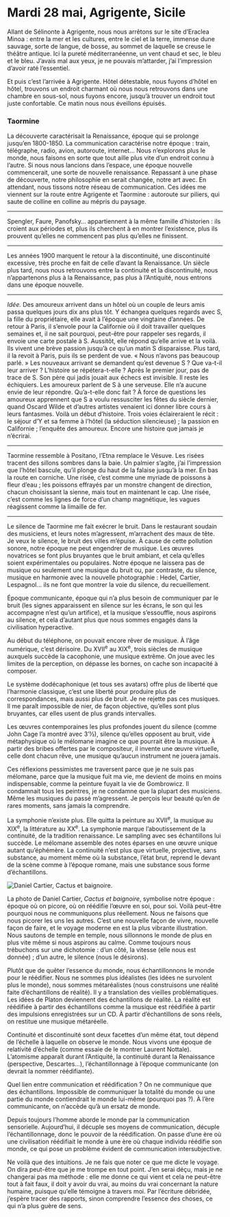 # Mardi 28 mai, Agrigente, Sicile

Allant de Sélinonte à Agrigente, nous nous arrêtons sur le site d’Eraclea Minoa : entre la mer et les cultures, entre le ciel et la terre, immense dune sauvage, sorte de langue, de bosse, au sommet de laquelle se creuse le théâtre antique. Ici la pureté méditerranéenne, un vent chaud et sec, le bleu et le bleu. J’avais mal aux yeux, je ne pouvais m’attarder, j’ai l’impression d’avoir raté l’essentiel.

Et puis c’est l’arrivée à Agrigente. Hôtel détestable, nous fuyons d’hôtel en hôtel, trouvons un endroit charmant où nous nous retrouvons dans une chambre en sous-sol, nous fuyons encore, jusqu’à trouver un endroit tout juste confortable. Ce matin nous nous éveillons épuisés.

### Taormine

La découverte caractérisait la Renaissance, époque qui se prolonge jusqu’en 1800-1850. La communication caractérise notre époque : train, télégraphe, radio, avion, autoroute, internet… Nous n’explorons plus le monde, nous faisons en sorte que tout aille plus vite d’un endroit connu à l’autre. Si nous nous lancions dans l’espace, une époque nouvelle commencerait, une sorte de nouvelle renaissance. Repassant à une phase de découverte, notre philosophie en serait changée, notre art avec. En attendant, nous tissons notre réseau de communication. Ces idées me viennent sur la route entre Agrigente et Taormine : autoroute sur piliers, qui saute de colline en colline au mépris du paysage.

---

Spengler, Faure, Panofsky… appartiennent à la même famille d’historien : ils croient aux périodes et, plus ils cherchent à en montrer l’existence, plus ils prouvent qu’elles ne commencent pas plus qu’elles ne finissent.

---

Les années 1900 marquent le retour à la discontinuité, une discontinuité excessive, très proche en fait de celle d’avant la Renaissance. Un siècle plus tard, nous nous retrouvons entre la continuité et la discontinuité, nous n’appartenons plus à la Renaissance, pas plus à l’Antiquité, nous entrons dans une époque nouvelle.

---

*Idée.* Des amoureux arrivent dans un hôtel où un couple de leurs amis passa quelques jours dix ans plus tôt. Y échangea quelques regards avec S, la fille du propriétaire, elle avait à l’époque une vingtaine d’années. De retour à Paris, il s’envole pour la Californie où il doit travailler quelques semaines et, il ne sait pourquoi, peut-être pour rappeler ses regards, il envoie une carte postale à S. Aussitôt, elle répond qu’elle arrive et la voilà. Ils vivent une brève passion jusqu’à ce qu’un matin S disparaisse. Plus tard, il la revoit à Paris, puis ils se perdent de vue. « Nous n’avons pas beaucoup parlé. » Les nouveaux arrivant se demandent qu’est devenue S ? Que va-t-il leur arriver ? L’histoire se répétera-t-elle ? Après le premier jour, pas de trace de S. Son père qui jadis jouait aux échecs est invisible. Il reste les échiquiers. Les amoureux parlent de S à une serveuse. Elle n’a aucune envie de leur répondre. Qu’a-t-elle donc fait ? À force de questions les amoureux apprennent que S a voulu ressusciter les fêtes du siècle dernier, quand Oscard Wilde et d’autres artistes venaient ici donner libre cours à leurs fantasmes. Voilà un début d’histoire. Trois voies éclaireraient le récit : le séjour d’Y et sa femme à l’hôtel (la séduction silencieuse) ; la passion en Californie ; l’enquête des amoureux. Encore une histoire que jamais je n’écrirai.

---

Taormine ressemble à Positano, l’Etna remplace le Vésuve. Les risées tracent des sillons sombres dans la baie. Un palmier s’agite, j’ai l’impression que l’hôtel bascule, qu’il plonge du haut de la falaise jusqu’à la mer. En bas la route en corniche. Une risée, c’est comme une myriade de poissons à fleur d’eau ; les poissons effrayés par un monstre changent de direction, chacun choisissant la sienne, mais tout en maintenant le cap. Une risée, c’est comme les lignes de force d’un champ magnétique, les vagues réagissent comme la limaille de fer.

---

Le silence de Taormine me fait exécrer le bruit. Dans le restaurant soudain des musiciens, et leurs notes m’agressent, m’arrachent des maux de tête. Je veux le silence, le bruit des villes m’épuise. À cause de cette pollution sonore, notre époque ne peut engendrer de musique. Les œuvres novatrices se font plus bruyantes que le bruit ambiant, et cela qu’elles soient expérimentales ou populaires. Notre époque ne laissera pas de musique ou seulement une musique du bruit ou, par contraste, du silence, musique en harmonie avec la nouvelle photographie : Hedel, Cartier, Lespagnol… ils ne font que montrer la voie du silence, du recueillement.

Époque communicante, époque qui n’a plus besoin de communiquer par le bruit (les signes apparaissent en silence sur les écrans, le son qui les accompagne n’est qu’un artifice), et la musique s’essouffle, nous aspirons au silence, et cela d’autant plus que nous sommes engagés dans la civilisation hyperactive.

Au début du téléphone, on pouvait encore rêver de musique. À l’âge numérique, c’est dérisoire. Du XVII<sup>e</sup> au XIX<sup>e</sup>, trois siècles de musique auxquels succède la cacophonie, une musique extrême. On joue avec les limites de la perception, on dépasse les bornes, on cache son incapacité à composer.

Le système dodécaphonique (et tous ses avatars) offre plus de liberté que l’harmonie classique, c’est une liberté pour produire plus de correspondances, mais aussi plus de bruit. Je ne rejette pas ces musiques. Il me paraît impossible de nier, de façon objective, qu’elles sont plus bruyantes, car elles usent de plus grands intervalles.

Les œuvres contemporaines les plus profondes jouent du silence (comme John Cage l’a montré avec 3’½), silence qu’elles opposent au bruit, vide métaphysique où le mélomane imagine ce que pourrait être la musique. À partir des bribes offertes par le compositeur, il invente une œuvre virtuelle, celle dont chacun rêve, une musique qu’aucun instrument ne jouera jamais.

Ces réflexions pessimistes me traversent parce que je ne suis pas mélomane, parce que la musique fuit ma vie, me devient de moins en moins indispensable, comme la peinture fuyait la vie de Gombrowicz. Il condamnait tous les peintres, je ne condamne que la plupart des musiciens. Même les musiques du passé m’agressent. Je perçois leur beauté qu’en de rares moments, sans jamais la comprendre.

La symphonie n’existe plus. Elle quitta la peinture au XVII<sup>e</sup>, la musique au XIX<sup>e</sup>, la littérature au XX<sup>e</sup>. La symphonie marque l’aboutissement de la continuité, de la tradition renaissance. Le sampling avec ses échantillons lui succède. Le mélomane assemble des notes éparses en une œuvre unique autant qu’éphémère. La continuité n’est plus que virtuelle, projective, sans substance, au moment même où la substance, l’état brut, reprend le devant de la scène comme à l’époque romane, mais une substance sous forme d’échantillons.

![Daniel Cartier, Cactus et baignoire.](https://tcrouzet.com/images_tc/1996/05/cartier.jpg)

La photo de Daniel Cartier, *Cactus et baignoire*, symbolise notre époque : époque où on picore, où on réédifie l’œuvre en soi, pour soi. Voilà peut-être pourquoi nous ne communiquons plus réellement. Nous ne faisons que nous picorer les uns les autres. C’est une nouvelle façon de vivre, nouvelle façon de faire, et le voyage moderne en est la plus vibrante illustration. Nous sautons de temple en temple, nous sillonnons le monde de plus en plus vite même si nous aspirons au calme. Comme toujours nous trébuchons sur une dichotomie : d’un côté, la vitesse (elle nous est donnée) ; d’un autre, le silence (nous le désirons).

Plutôt que de quêter l’essence du monde, nous échantillonnons le monde pour le réédifier. Nous ne sommes plus idéalistes (les idées ne survolent plus le monde), nous sommes métaréalistes (nous construisons une réalité faite d’échantillons de réalité). Il y a translation des vieilles problématiques. Les idées de Platon deviennent des échantillons de réalité. La réalité est réédifiée à partir des échantillons comme la musique est réédifiée à partir des impulsions enregistrées sur un CD. À partir d’échantillons de sons réels, on restitue une musique métaréelle.

Continuité et discontinuité sont deux facettes d’un même état, tout dépend de l’échelle à laquelle on observe le monde. Nous vivons une époque de relativité d’échelle (comme essaie de le montrer Laurent Nottale). L’atomisme apparaît durant l’Antiquité, la continuité durant la Renaissance (perspective, Descartes…), l’échantillonnage à l’époque communicante (on devrait la nommer réédifiante).

Quel lien entre communication et réédification ? On ne communique que des échantillons. Impossible de communiquer la totalité du monde ou une partie du monde contiendrait le monde lui-même (pourquoi pas ?). À l’ère communicante, on n’accède qu’à un ersatz de monde.

Depuis toujours l’homme aborde le monde par la communication sensorielle. Aujourd’hui, il décuple ses moyens de communication, décuple l’échantillonnage, donc le pouvoir de la réédification. On passe d’une ère où une civilisation réédifiait le monde à une ère où chaque individu réédifie son monde, ce qui pose un problème évident de communication intersubjective.

Ne voilà que des intuitions. Je ne fais que noter ce que me dicte le voyage. On dira peut-être que je me trompe en tout point. J’en serai déçu, mais je ne changerai pas ma méthode : elle me donne ce qui vient et cela ne peut-être tout à fait faux, il doit y avoir du vrai, au moins du vrai concernant la nature humaine, puisque qu’elle témoigne à travers moi. Par l’écriture débridée, j’espère tracer des rapports, sinon comprendre l’essence des choses, ce qui n’a plus guère de sens.